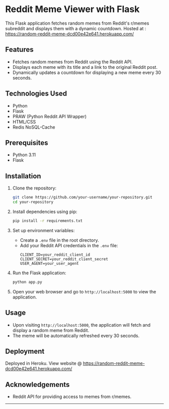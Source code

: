 # Reddit Meme Viewer with Flask
This Flask application fetches random memes from Reddit's r/memes subreddit and displays them with a dynamic countdown.
Hosted at : https://random-reddit-meme-dcd00e42e641.herokuapp.com/

## Features

- Fetches random memes from Reddit using the Reddit API.
- Displays each meme with its title and a link to the original Reddit post.
- Dynamically updates a countdown for displaying a new meme every 30 seconds.

## Technologies Used

- Python
- Flask
- PRAW (Python Reddit API Wrapper)
- HTML/CSS
- Redis NoSQL-Cache

## Prerequisites

- Python 3.11 
- Flask

## Installation

1. Clone the repository:

   ```bash
   git clone https://github.com/your-username/your-repository.git
   cd your-repository
   ```

2. Install dependencies using pip:

   ```bash
   pip install -r requirements.txt
   ```

3. Set up environment variables:
   
   - Create a `.env` file in the root directory.
   - Add your Reddit API credentials in the `.env` file:
     ```
     CLIENT_ID=your_reddit_client_id
     CLIENT_SECRET=your_reddit_client_secret
     USER_AGENT=your_user_agent
     ```

4. Run the Flask application:

   ```bash
   python app.py
   ```

5. Open your web browser and go to `http://localhost:5000` to view the application.

## Usage

- Upon visiting `http://localhost:5000`, the application will fetch and display a random meme from Reddit.
- The meme will be automatically refreshed every 30 seconds.


## Deployment

Deployed in Heroku. 
View website @ https://random-reddit-meme-dcd00e42e641.herokuapp.com/

## Acknowledgements

- Reddit API for providing access to memes from r/memes.
---
